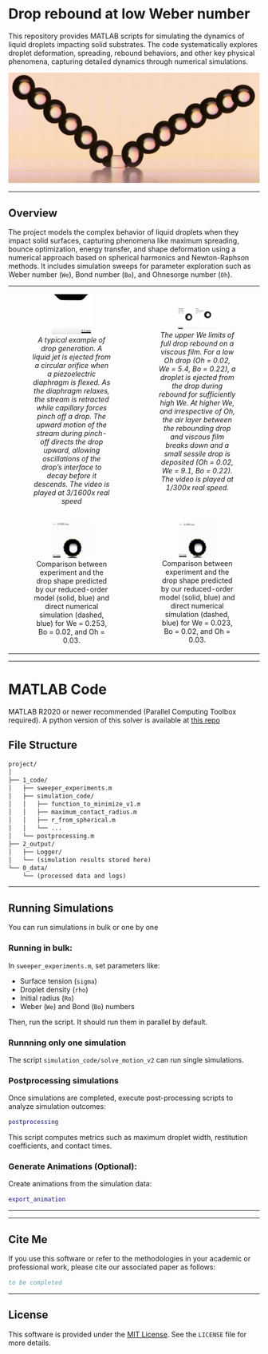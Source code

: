 
# Drop rebound at low Weber number

This repository provides MATLAB scripts for simulating the dynamics of liquid droplets impacting solid substrates. The code systematically explores droplet deformation, spreading, rebound behaviors, and other key physical phenomena, capturing detailed dynamics through numerical simulations.

![Rebound](bounce.png)

---

## Overview

The project models the complex behavior of liquid droplets when they impact solid surfaces, capturing phenomena like maximum spreading, bounce optimization, energy transfer, and shape deformation using a numerical approach based on spherical harmonics and Newton-Raphson methods. It includes simulation sweeps for parameter exploration such as Weber number (`We`), Bond number (`Bo`), and Ohnesorge number (`Oh`).

<table align="center">
  <tr>
    <td align="center">
      <figure>
        <img src="Supplemental movies/Movie 1.gif" alt="Image 1" width="50%"/> <br/>
        <em>A typical example of drop generation. A liquid jet is ejected from a circular orifice when a 
piezoelectric diaphragm is flexed. As the diaphragm relaxes, the stream is retracted while capillary
forces pinch off a drop. The upward motion of the stream during pinch-off directs the drop 
upward, allowing oscillations of the drop’s interface to decay before it descends. The video is 
played at 3/1600x real speed </em>
      </figure>    
    </td>
    <td align="center">
      <figure>
        <img src="Supplemental movies/Movie 2.gif" alt="Image 1" width="50%"/> <br/>
        <em>The upper We limits of full drop rebound on a viscous film. For a low Oh drop (Oh = 0.02, We = 
5.4, Bo = 0.22), a droplet is ejected from the drop during rebound for sufficiently high We. At 
higher We, and irrespective of Oh, the air layer between the rebounding drop and viscous film 
breaks down and a small sessile drop is deposited (Oh = 0.02, We = 9.1, Bo = 0.22). The video is 
played at 1/300x real speed. </em>
      </figure>    
    </td>
  </tr>
  <tr>
    <td align="center">
      <figure>
        <img src="Supplemental movies/Movie 3.gif" alt="Image 1" width="50%"/> <br/>
        <figcaption>Comparison between experiment and the drop shape predicted by our reduced-order model (solid, 
blue) and direct numerical simulation (dashed, blue) for We = 0.253, Bo = 0.02, and Oh = 0.03. </figcaption>
      </figure>    
    </td>
    <td align="center">
      <figure>
        <img src="Supplemental movies/Movie 4.gif" alt="Image 1" width="50%"/> <br/>
        <figcaption>Comparison between experiment and the drop shape predicted by our reduced-order model (solid, 
blue) and direct numerical simulation (dashed, blue) for We = 0.023, Bo = 0.02, and Oh = 0.03.</figcaption>
      </figure>    
    </td>
  </tr>
</table>

---

# MATLAB Code


MATLAB R2020 or newer recommended (Parallel Computing Toolbox required). A python version of this solver is available at [this repo](https://github.com/Katiekuehr/Drop_Simulations)


## File Structure

```
project/
│
├── 1_code/
│   ├── sweeper_experiments.m
│   ├── simulation_code/
│   │   ├── function_to_minimize_v1.m
│   │   ├── maximum_contact_radius.m
│   │   ├── r_from_spherical.m
│   │   └── ...
│   └── postprocessing.m
├── 2_output/
│   ├── Logger/
│   └── (simulation results stored here)
└── 0_data/
    └── (processed data and logs)
```

---

## Running Simulations

You can run simulations in bulk or one by one
### Running in bulk:


In `sweeper_experiments.m`, set parameters like:
- Surface tension (`sigma`)
- Droplet density (`rho`)
- Initial radius (`Ro`)
- Weber (`We`) and Bond (`Bo`) numbers

Then, run the script. It should run them in parallel by default.

### Runnning only one simulation

The script `simulation_code/solve_motion_v2` can run single simulations. 

### Postprocessing simulations

Once simulations are completed, execute post-processing scripts to analyze simulation outcomes:

```matlab
postprocessing
```

This script computes metrics such as maximum droplet width, restitution coefficients, and contact times.

### Generate Animations (Optional):

   Create animations from the simulation data:

   ```matlab
   export_animation
   ```

---


---

## Cite Me

If you use this software or refer to the methodologies in your academic or professional work, please cite our associated paper as follows:

```bibtex
to be completed
```

---

## License

This software is provided under the [MIT License](LICENSE). See the `LICENSE` file for more details.
